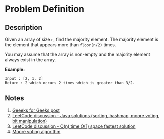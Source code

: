 # Problem Definition

## Description

Given an array of size `n`, find the majority element. The majority element is the element that appears more than `floor(n/2)` times.

You may assume that the array is non-empty and the majority element always exist in the array.

**Example:**

```text
Input : [2, 1, 2]
Return : 2 which occurs 2 times which is greater than 3/2.
```

## Notes

1. [Geeeks for Geeks post](https://www.geeksforgeeks.org/majority-element/)
1. [LeetCode discussion - Java solutions (sorting, hashmap, moore voting, bit manipulation)](https://leetcode.com/problems/majority-element/discuss/51611/Java-solutions-(sorting-hashmap-moore-voting-bit-manipulation).)
1. [LeetCode discussion - O(n) time O(1) space fastest solution]("https://leetcode.com/problems/majority-element/discuss/51613/O(n)-time-O(1)-space-fastest-solution")
1. [Moore voting algorithm](https://www.cs.utexas.edu/~moore/best-ideas/mjrty/index.html)